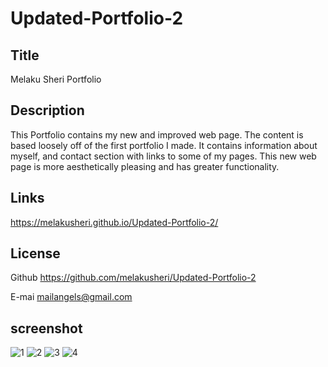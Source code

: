 # Updated-Portfolio-2
## Title
Melaku Sheri Portfolio 

## Description
This Portfolio contains my new and improved web page. The content is based loosely off of the first portfolio I made. It contains information about myself, and contact section with links to some of my pages. This new web page is more aesthetically pleasing and has greater functionality.


## Links
https://melakusheri.github.io/Updated-Portfolio-2/
## License

Github
https://github.com/melakusheri/Updated-Portfolio-2

E-mai
mailangels@gmail.com

## screenshot
![1](https://user-images.githubusercontent.com/65136237/136282518-dea74929-7e8f-4487-b6e0-e878f1895784.PNG)
![2](https://user-images.githubusercontent.com/65136237/136282536-1ac50cf6-d209-4458-8342-dc2a4341e528.PNG)
![3](https://user-images.githubusercontent.com/65136237/136282550-937b4ad8-37ae-4f7d-86d9-343fa4451a84.PNG)
![4](https://user-images.githubusercontent.com/65136237/136282557-cd4145a4-44ab-40f4-993a-2ac38ba3c6df.PNG)


